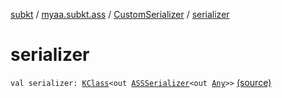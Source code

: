 [subkt](../../index.md) / [myaa.subkt.ass](../index.md) / [CustomSerializer](index.md) / [serializer](./serializer.md)

# serializer

`val serializer: `[`KClass`](https://kotlinlang.org/api/latest/jvm/stdlib/kotlin.reflect/-k-class/index.html)`<out `[`ASSSerializer`](../-a-s-s-serializer/index.md)`<out `[`Any`](https://kotlinlang.org/api/latest/jvm/stdlib/kotlin/-any/index.html)`>>` [(source)](https://github.com/Myaamori/SubKt/blob/0.1.13/src/main/kotlin/myaa/subkt/ass/parser.kt#L708)